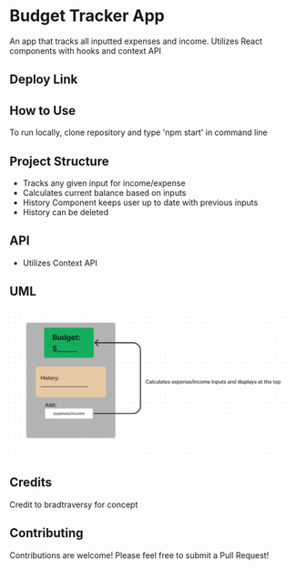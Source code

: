 # Budget Tracker App
An app that tracks all inputted expenses and income. Utilizes React components with hooks and context API

## Deploy Link

## How to Use
To run locally, clone repository and type 'npm start' in command line

## Project Structure
- Tracks any given input for income/expense
- Calculates current balance based on inputs
- History Component keeps user up to date with previous inputs
- History can be deleted

## API
- Utilizes Context API

## UML
![FrontEnd UML](./assets/frtendUML.png)

## Credits
Credit to bradtraversy for concept

## Contributing
Contributions are welcome! Please feel free to submit a Pull Request!